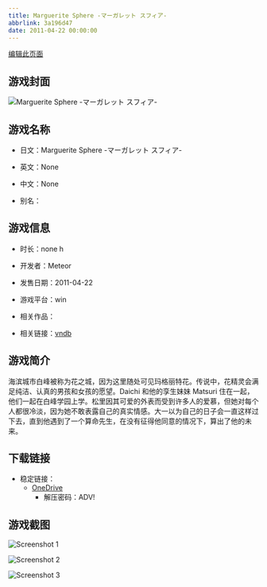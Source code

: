 ```yaml
---
title: Marguerite Sphere -マーガレット スフィア-
abbrlink: 3a196d47
date: 2011-04-22 00:00:00
---
```

[编辑此页面](https://github.com/ACG-3/ADV3-source/blob/main/source/_posts/games/Marguerite%20Sphere%20-%E3%83%9E%E3%83%BC%E3%82%AC%E3%83%AC%E3%83%83%E3%83%88%20%E3%82%B9%E3%83%95%E3%82%A3%E3%82%A2-.md)

## 游戏封面

![Marguerite Sphere -マーガレット スフィア-](https://pan.timero.xyz/d/onedrive/img_lib_001/Marguerite%20Sphere%20-%E3%83%9E%E3%83%BC%E3%82%AC%E3%83%AC%E3%83%83%E3%83%88%20%E3%82%B9%E3%83%95%E3%82%A3%E3%82%A2-_cover.avif)


## 游戏名称

- 日文：Marguerite Sphere -マーガレット スフィア-
- 英文：None
- 中文：None

- 别名：


## 游戏信息

- 时长：none h
- 开发者：Meteor
- 发售日期：2011-04-22
- 游戏平台：win
- 相关作品：

- 相关链接：[vndb](https://vndb.org/v5918)


## 游戏简介

海滨城市白峰被称为花之城，因为这里随处可见玛格丽特花。传说中，花精灵会满足纯洁、认真的男孩和女孩的愿望。Daichi 和他的孪生妹妹 Matsuri 住在一起，他们一起在白峰学园上学。松里因其可爱的外表而受到许多人的爱慕，但她对每个人都很冷淡，因为她不敢表露自己的真实情感。大一以为自己的日子会一直这样过下去，直到他遇到了一个算命先生，在没有征得他同意的情况下，算出了他的未来。




## 下载链接

- 稳定链接：
    - [OneDrive](https://pan.timero.xyz/onedrive/adv_lib_001/Marguerite%20Sphere%20-%E3%83%9E%E3%83%BC%E3%82%AC%E3%83%AC%E3%83%83%E3%83%88%20%E3%82%B9%E3%83%95%E3%82%A3%E3%82%A2-)
        - 解压密码：ADV!



## 游戏截图


![Screenshot 1](https://pan.timero.xyz/d/onedrive/img_lib_001/Marguerite%20Sphere%20-%E3%83%9E%E3%83%BC%E3%82%AC%E3%83%AC%E3%83%83%E3%83%88%20%E3%82%B9%E3%83%95%E3%82%A3%E3%82%A2-_Screenshot_1.avif)

![Screenshot 2](https://pan.timero.xyz/d/onedrive/img_lib_001/Marguerite%20Sphere%20-%E3%83%9E%E3%83%BC%E3%82%AC%E3%83%AC%E3%83%83%E3%83%88%20%E3%82%B9%E3%83%95%E3%82%A3%E3%82%A2-_Screenshot_2.avif)

![Screenshot 3](https://pan.timero.xyz/d/onedrive/img_lib_001/Marguerite%20Sphere%20-%E3%83%9E%E3%83%BC%E3%82%AC%E3%83%AC%E3%83%83%E3%83%88%20%E3%82%B9%E3%83%95%E3%82%A3%E3%82%A2-_Screenshot_3.avif)


